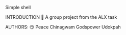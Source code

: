 Simple shell

INTRODUCTION 🙂
A group project from the ALX task

AUTHORS: 😏
Peace Chinagwam
Godspower Udokpah
